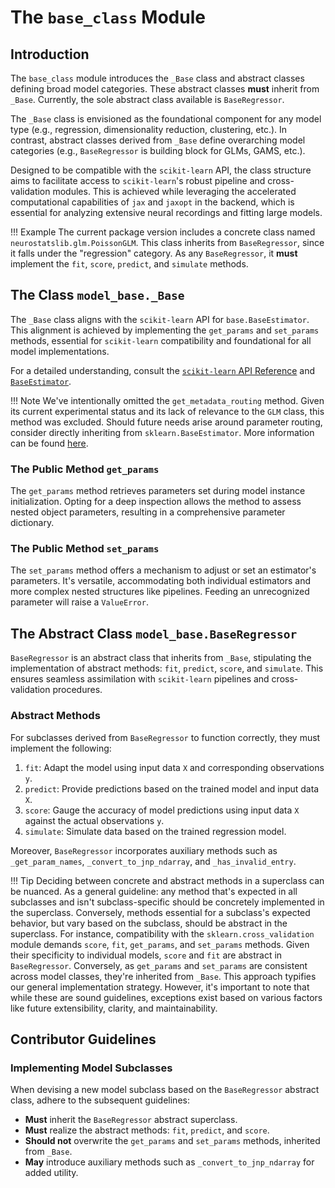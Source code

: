 # The `base_class` Module

## Introduction

The `base_class` module introduces the `_Base` class and abstract classes defining broad model categories. These abstract classes **must** inherit from `_Base`. Currently, the sole abstract class available is `BaseRegressor`.

The `_Base` class is envisioned as the foundational component for any model type (e.g., regression, dimensionality reduction, clustering, etc.). In contrast, abstract classes derived from `_Base` define overarching model categories (e.g., `BaseRegressor` is building block for GLMs, GAMS, etc.).

Designed to be compatible with the `scikit-learn` API, the class structure aims to facilitate access to `scikit-learn`'s robust pipeline and cross-validation modules. This is achieved while leveraging the accelerated computational capabilities of `jax` and `jaxopt` in the backend, which is essential for analyzing extensive neural recordings and fitting large models.

!!! Example
    The current package version includes a concrete class named `neurostatslib.glm.PoissonGLM`. This class inherits from `BaseRegressor`, since it falls under the "regression" category. As any `BaseRegressor`, it **must** implement the `fit`, `score`, `predict`, and `simulate` methods.

## The Class `model_base._Base`

The `_Base` class aligns with the `scikit-learn` API for `base.BaseEstimator`. This alignment is achieved by implementing the `get_params` and `set_params` methods, essential for `scikit-learn` compatibility and foundational for all model implementations.

For a detailed understanding, consult the [`scikit-learn` API Reference](https://scikit-learn.org/stable/modules/classes.html) and [`BaseEstimator`](https://scikit-learn.org/stable/modules/generated/sklearn.base.BaseEstimator.html).

!!! Note
    We've intentionally omitted the `get_metadata_routing` method. Given its current experimental status and its lack of relevance to the `GLM` class, this method was excluded. Should future needs arise around parameter routing, consider directly inheriting from `sklearn.BaseEstimator`. More information can be found [here](https://scikit-learn.org/stable/metadata_routing.html#metadata-routing).

### The Public Method `get_params`

The `get_params` method retrieves parameters set during model instance initialization. Opting for a deep inspection allows the method to assess nested object parameters, resulting in a comprehensive parameter dictionary.

### The Public Method `set_params`

The `set_params` method offers a mechanism to adjust or set an estimator's parameters. It's versatile, accommodating both individual estimators and more complex nested structures like pipelines. Feeding an unrecognized parameter will raise a `ValueError`.

## The Abstract Class `model_base.BaseRegressor`

`BaseRegressor` is an abstract class that inherits from `_Base`, stipulating the implementation of abstract methods: `fit`, `predict`, `score`, and `simulate`. This ensures seamless assimilation with `scikit-learn` pipelines and cross-validation procedures.

### Abstract Methods

For subclasses derived from `BaseRegressor` to function correctly, they must implement the following:

1. `fit`: Adapt the model using input data `X` and corresponding observations `y`.
2. `predict`: Provide predictions based on the trained model and input data `X`.
3. `score`: Gauge the accuracy of model predictions using input data `X` against the actual observations `y`.
4. `simulate`: Simulate data based on the trained regression model.

Moreover, `BaseRegressor` incorporates auxiliary methods such as `_get_param_names`, `_convert_to_jnp_ndarray`, and `_has_invalid_entry`.

!!! Tip
    Deciding between concrete and abstract methods in a superclass can be nuanced. As a general guideline: any method that's expected in all subclasses and isn't subclass-specific should be concretely implemented in the superclass. Conversely, methods essential for a subclass's expected behavior, but vary based on the subclass, should be abstract in the superclass. For instance, compatibility with the `sklearn.cross_validation` module demands `score`, `fit`, `get_params`, and `set_params` methods. Given their specificity to individual models, `score` and `fit` are abstract in `BaseRegressor`. Conversely, as `get_params` and `set_params` are consistent across model classes, they're inherited from `_Base`. This approach typifies our general implementation strategy. However, it's important to note that while these are sound guidelines, exceptions exist based on various factors like future extensibility, clarity, and maintainability.


## Contributor Guidelines

### Implementing Model Subclasses

When devising a new model subclass based on the `BaseRegressor` abstract class, adhere to the subsequent guidelines:

- **Must** inherit the `BaseRegressor` abstract superclass.
- **Must** realize the abstract methods: `fit`, `predict`, and `score`.
- **Should not** overwrite the `get_params` and `set_params` methods, inherited from `_Base`.
- **May** introduce auxiliary methods such as `_convert_to_jnp_ndarray` for added utility.
